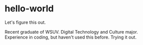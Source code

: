 # hello-world
Let's figure this out.

Recent graduate of WSUV. Digital Technology and Culture major.
Experience in coding, but haven't used this before. Trying it out.

